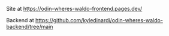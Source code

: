 Site at https://odin-wheres-waldo-frontend.pages.dev/

Backend at https://github.com/kyledinardi/odin-wheres-waldo-backend/tree/main